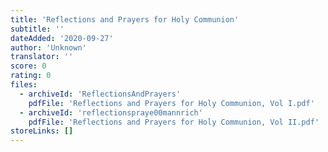 ```yaml
---
title: 'Reflections and Prayers for Holy Communion'
subtitle: ''
dateAdded: '2020-09-27'
author: 'Unknown'
translator: ''
score: 0
rating: 0
files:
  - archiveId: 'ReflectionsAndPrayers'
    pdfFile: 'Reflections and Prayers for Holy Communion, Vol I.pdf'
  - archiveId: 'reflectionspraye00mannrich'
    pdfFile: 'Reflections and Prayers for Holy Communion, Vol II.pdf'
storeLinks: []
---
```



